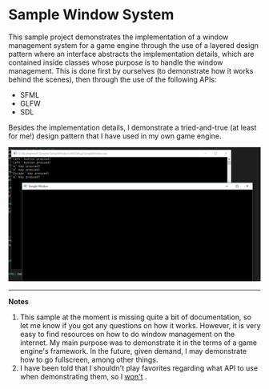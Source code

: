 # Sample Window System

This sample project demonstrates the implementation of a window management system for a game engine through the use of a layered design pattern where an interface abstracts the implementation details, which are contained inside classes whose purpose is to handle the window management. This is done first by ourselves (to demonstrate how it works behind the scenes), then through the use of the following APIs:

- SFML
- GLFW
- SDL

Besides the implementation details, I demonstrate a tried-and-true (at least for me!) design pattern that I have used in my own game engine.

<img src ="/SampleWindow/Documentation/Header.png">

----
**Notes**

1.	This sample at the moment is missing quite a bit of documentation, so let me know if you got any questions on how it works. However, it is very easy to find resources on how to do window management on the internet. My main purpose was to demonstrate it in the terms of a game engine's framework. In the future, given demand, I may demonstrate how to go fullscreen, among other things.
2.	I have been told that I shouldn't play favorites regarding what API to use when demonstrating them, so I [won't](http://www.sfml-dev.org/) .

